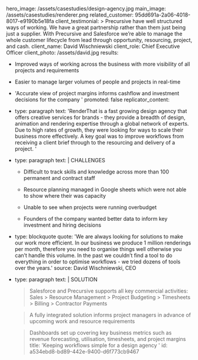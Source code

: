 hero_image: /assets/casestudies/design-agency.jpg
main_image: /assets/casestudies/renderer.png
related_customer: 95dd691a-2a06-4018-8017-e9190b5e18fa
client_testimonial: >
  Precursive have well structured ways of working. We have a great partnership rather than them just
  being just a supplier. With Precursive and Salesforce we’re able to manage the whole customer
  lifecycle from lead through opportunity, resourcing, project, and cash.
client_name: David Wischniewski
client_role: Chief Executive Officer
client_photo: /assets/david.jpg
results:
  - Improved ways of working across the business with more visibility of all projects and requirements
  - Easier to manage larger volumes of people and projects in real-time
  - 'Accurate view of project margins informs cashflow and investment decisions for the company '
promoted: false
replicator_content:
  - 
    type: paragraph
    text: 'RenderThat is a fast growing design agency that offers creative services for brands - they provide a breadth of design, animation and rendering expertise through a global network of experts. Due to high rates of growth, they were looking for ways to scale their business more effectively. A key goal was to improve workflows from receiving a client brief through to the resourcing and delivery of a project.  '
  - 
    type: paragraph
    text: |
      CHALLENGES
      
      + Difficult to track skills and knowledge across more than 100 permanent and contract staff
      
      + Resource planning managed in Google sheets which were not able to show where their was capacity
      
      + Unable to see when projects were running overbudget
      
      + Founders of the company wanted better data to inform key investment and hiring decisions
  - 
    type: blockquote
    quote: 'We are always looking for solutions to make our work more efficient. In our business we produce 1 million renderings per month, therefore you need to organise things well otherwise you can’t handle this volume. In the past we couldn’t find a tool to do everything in order to optimise workflows - we tried dozens of tools over the years.'
    source: David Wischniewski, CEO
  - 
    type: paragraph
    text: |
      SOLUTION
      
      > Salesforce and Precursive supports all key commercial activities: Sales > Resource Management > Project Budgeting > Timesheets > Billing > Contractor Payments
      
      > A fully integrated solution informs project managers in advance of upcoming work and resource requirements
      
      > Dashboards set up covering key business metrics such as revenue forecasting, utilisation, timesheets, and project margins
title: 'Keeping workflows simple for a design agency '
id: a534ebd8-bd89-442e-9400-d6f773cb9467
